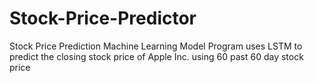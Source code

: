 # Stock-Price-Predictor
Stock Price Prediction Machine Learning Model
Program uses LSTM to predict the closing stock price of Apple Inc. using 60 past 60 day stock price
